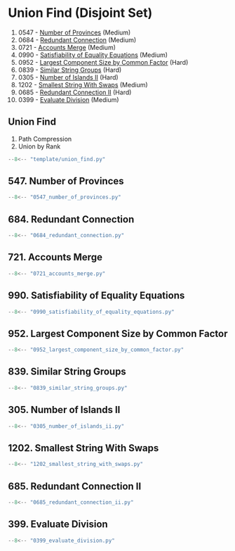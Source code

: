 # Union Find (Disjoint Set)

1. 0547 - [Number of Provinces](https://leetcode.com/problems/number-of-provinces/) (Medium)
2. 0684 - [Redundant Connection](https://leetcode.com/problems/redundant-connection/) (Medium)
3. 0721 - [Accounts Merge](https://leetcode.com/problems/accounts-merge/) (Medium)
4. 0990 - [Satisfiability of Equality Equations](https://leetcode.com/problems/satisfiability-of-equality-equations/) (Medium)
5. 0952 - [Largest Component Size by Common Factor](https://leetcode.com/problems/largest-component-size-by-common-factor/) (Hard)
6. 0839 - [Similar String Groups](https://leetcode.com/problems/similar-string-groups/) (Hard)
7. 0305 - [Number of Islands II](https://leetcode.com/problems/number-of-islands-ii/) (Hard)
8. 1202 - [Smallest String With Swaps](https://leetcode.com/problems/smallest-string-with-swaps/) (Medium)
9. 0685 - [Redundant Connection II](https://leetcode.com/problems/redundant-connection-ii/) (Hard)
10. 0399 - [Evaluate Division](https://leetcode.com/problems/evaluate-division/) (Medium)

## Union Find

1. Path Compression
2. Union by Rank

```python
--8<-- "template/union_find.py"
```

## 547. Number of Provinces

```python
--8<-- "0547_number_of_provinces.py"
```

## 684. Redundant Connection

```python
--8<-- "0684_redundant_connection.py"
```

## 721. Accounts Merge

```python
--8<-- "0721_accounts_merge.py"
```

## 990. Satisfiability of Equality Equations

```python
--8<-- "0990_satisfiability_of_equality_equations.py"
```

## 952. Largest Component Size by Common Factor

```python
--8<-- "0952_largest_component_size_by_common_factor.py"
```

## 839. Similar String Groups

```python
--8<-- "0839_similar_string_groups.py"
```

## 305. Number of Islands II

```python
--8<-- "0305_number_of_islands_ii.py"
```

## 1202. Smallest String With Swaps

```python
--8<-- "1202_smallest_string_with_swaps.py"
```

## 685. Redundant Connection II

```python
--8<-- "0685_redundant_connection_ii.py"
```

## 399. Evaluate Division

```python
--8<-- "0399_evaluate_division.py"
```
